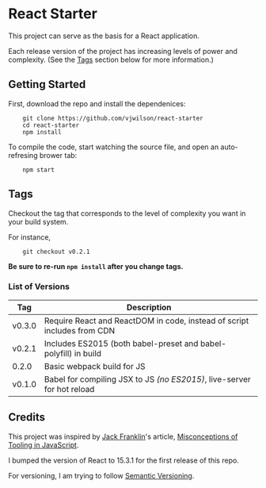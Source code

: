 # React Starter

This project can serve as the basis for a React application.

Each release version of the project has increasing levels of power and complexity. (See the [Tags](#tags) section below for more information.)

## Getting Started

First, download the repo and install the dependenices:

        git clone https://github.com/vjwilson/react-starter
        cd react-starter
        npm install

To compile the code, start watching the source file, and open an auto-refresing brower tab:

        npm start

## Tags

Checkout the tag that corresponds to the level of complexity you want in your build system.

For instance,

        git checkout v0.2.1

**Be sure to re-run `npm install` after you change tags.**

### List of Versions

| Tag | Description |
| --- | ----------- |
| v0.3.0 | Require React and ReactDOM in code, instead of script includes from CDN |
| v0.2.1 | Includes ES2015 (both babel-preset and babel-polyfill) in build |
| 0.2.0 | Basic webpack build for JS |
| v0.1.0 | Babel for compiling JSX to JS _(no ES2015)_, live-server for hot reload |

## Credits

This project was inspired by [Jack Franklin](https://twitter.com/jack_franklin)'s article, [Misconceptions of Tooling in JavaScript](http://javascriptplayground.com/blog/2016/02/the-react-webpack-tooling-problem/).

I bumped the version of React to 15.3.1 for the first release of this repo.

For versioning, I am trying to follow [Semantic Versioning](http://semver.org/).
